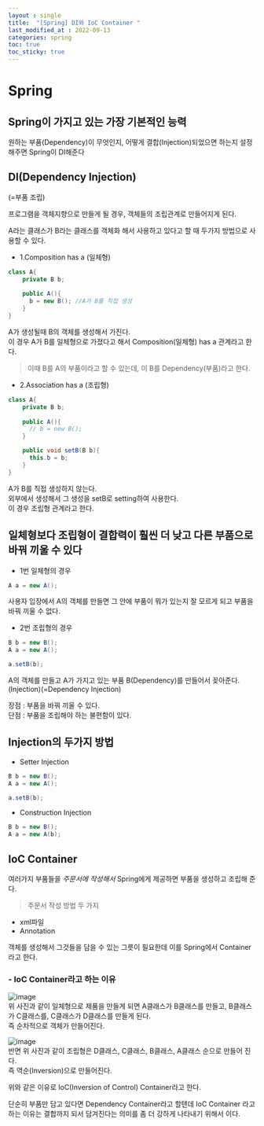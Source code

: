 ```yaml
---
layout : single
title:  "[Spring] DI와 IoC Container "
last_modified_at : 2022-09-13
categories: spring
toc: true
toc_sticky: true
---
```


# Spring

## Spring이 가지고 있는 가장 기본적인 능력
원하는 부품(Dependency)이 무엇인지, 어떻게 결합(Injection)되었으면 하는지 설정해주면 Spring이 DI해준다

## DI(Dependency Injection)
(=부품 조립)

프로그램을 객체지향으로 만들게 될 경우, 객체들의 조립관계로 만들어지게 된다.  

A라는 클래스가 B라는 클래스를 객체화 해서 사용하고 있다고 할 때 두가지 방법으로 사용할 수 있다.  

- 1.Composition has a (일체형)
```java
class A{
    private B b;  
    
    public A(){
      b = new B(); //A가 B를 직접 생성
    }
}
```
A가 생성될때 B의 객체를 생성해서 가진다.  
이 경우 A가 B를 일체형으로 가졌다고 해서 Composition(일체형) has a 관계라고 한다.  
> 이때 B를 A의 부품이라고 할 수 있는데, 이 B를 Dependency(부품)라고 한다.  

- 2.Association has a (조립형)
```java
class A{
    private B b;  
    
    public A(){
      // b = new B();
    }

    public void setB(B b){
      this.b = b;
    }
}
```
A가 B를 직접 생성하지 않는다.  
외부에서 생성해서 그 생성을 setB로 setting하여 사용한다.  
이 경우 조립형 관계라고 한다.  

## 일체형보다 조립형이 결합력이 훨씬 더 낮고 다른 부품으로 바꿔 끼울 수 있다

- 1번 일체형의 경우

```java
A a = new A();
```
사용자 입장에서 A의 객체를 만들면 그 안에 부품이 뭐가 있는지 잘 모르게 되고 부품을 바꿔 끼울 수 없다.  

- 2번 조립형의 경우

```java
B b = new B();
A a = new A();

a.setB(b);
```
A의 객체를 만들고 A가 가지고 있는 부품 B(Dependency)를 만들어서 꽂아준다.(Injection)(=Dependency Injection)  

장점 : 부품을 바꿔 끼울 수 있다.  
단점 : 부품을 조립해야 하는 불편함이 있다.  

## Injection의 두가지 방법

- Setter Injection

```java
B b = new B();
A a = new A();

a.setB(b);
```

- Construction Injection

```java
B b = new B();
A a = new A(b);
```

## IoC Container
여러가지 부품들을 *주문서에 작성해서* Spring에게 제공하면 부품을 생성하고 조립해 준다.  

> 주문서 작성 방법 두 가지
-  xml파일 
- Annotation

객체를 생성해서 그것들을 담을 수 있는 그릇이 필요한데 이를 Spring에서 Container 라고 한다.  

### - IoC Container라고 하는 이유
![image](https://user-images.githubusercontent.com/80660585/189846054-541c62ec-7499-46e1-a207-4ec7306d4e0d.png)  
위 사진과 같이 일체형으로 제품을 만들게 되면 A클래스가 B클래스를 만들고, B클래스가 C클래스를, C클래스가 D클래스를 만들게 된다.  
즉 순차적으로 객체가 만들어진다.  

![image](https://user-images.githubusercontent.com/80660585/189846372-6ea52921-0ce7-473f-8271-f991a10cfeb3.png)  
반면 위 사진과 같이 조립형은 D클래스, C클래스, B클래스, A클래스 순으로 만들어 진다.  
즉 역순(Inversion)으로 만들어진다.  

위와 같은 이유로 IoC(Inversion of Control) Container라고 한다.  

단순히 부품만 담고 있다면 Dependency Container라고 할텐데 IoC Container 라고 하는 이유는 결합까지 되서 담겨진다는 의미를 좀 더 강하게 나타내기 위해서 이다.  







